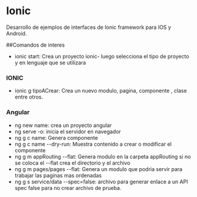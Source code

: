 # Ionic

Desarrollo de ejemplos de interfaces de Ionic framework para IOS y Android. 

##Comandos de interes 

* ionic start: Crea un proyecto ionic- luego selecciona el tipo de proyecto y en lenguaje que se utilizara 
### IONIC

* ionic g tipoACrear: Crea un nuevo modulo, pagina, componente , clase entre otros. 

### Angular 
* ng new name: crea un proyecto angular 
* ng serve -o: inicia el servidor en navegador 
* ng g c name: Genera componente 
* ng g c name --dry-run: Muestra contenido a crear o modificar el componente 
* ng g m appRouting --flat: Genera modulo en la carpeta appRouting si no se coloca el --flat crea el directorio y el archivo 
* ng g m pages/pages --flat: Genera un modulo que podria servir para trabajar las paginas mas ordenadas 
* ng g s service/data --spec=false: archivo para generar enlace a un API  spec false para no crear archivo de prueba.  

